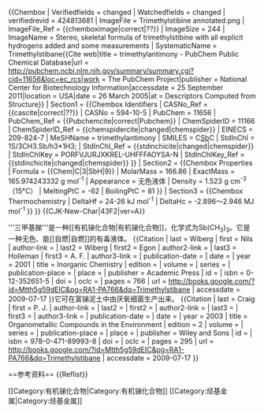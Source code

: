 {{Chembox
| Verifiedfields = changed
| Watchedfields = changed
| verifiedrevid = 424813681
| ImageFile = Trimethylstibine annotated.png
| ImageFile_Ref = {{chemboximage|correct|??}}
| ImageSize = 244
| ImageName = Stereo, skeletal formula of trimethylstibine with all explicit hydrogens added and some measurements
| SystematicName = Trimethylstibane<ref>{{Cite web|title = trimethylantimony - PubChem Public Chemical Database|url = http://pubchem.ncbi.nlm.nih.gov/summary/summary.cgi?cid=11656&loc=ec_rcs|work = The PubChem Project|publisher = National Center for Biotechnology Information|accessdate = 25 September 2011|location = USA|date = 26 March 2005|at = Descriptors Computed from Structure}}</ref>
| Section1 = {{Chembox Identifiers
|  CASNo_Ref = {{cascite|correct|??}}
| CASNo = 594-10-5
|  PubChem = 11656
|  PubChem_Ref = {{Pubchemcite|correct|Pubchem}}
|  ChemSpiderID = 11166
|  ChemSpiderID_Ref = {{chemspidercite|changed|chemspider}}
|  EINECS = 209-824-7
|  MeSHName = trimethylantimony
|  SMILES = C[Sb](C)C
|  StdInChI = 1S/3CH3.Sb/h3*1H3;
|  StdInChI_Ref = {{stdinchicite|changed|chemspider}}
|  StdInChIKey = PORFVJURJXKREL-UHFFFAOYSA-N
|  StdInChIKey_Ref = {{stdinchicite|changed|chemspider}}
}}
| Section2 = {{Chembox Properties
|  Formula = {{Chem|C|3|SbH|9}}
|  MolarMass = 166.86
|  ExactMass = 165.974243332 g mol<sup>-1</sup>
|  Appearance = 无色液体
|  Density = 1.523 g cm<sup>-3</sup>（15°C）
|  MeltingPtC = -62
|  BoilingPtC = 81
}}
| Section3 = {{Chembox Thermochemistry
|  DeltaHf = 24-26 kJ mol<sup>-1</sup>
|  DeltaHc = -2.896～2.946 MJ mol<sup>-1</sup>
}}
}}
{{CJK-New-Char|43F2|ver=A}}

'''三甲基䏲'''是一种[[有机锑化合物|有机锑化合物]]，化学式为Sb(CH<sub>3</sub>)<sub>3</sub>。它是一种无色、能[[自燃|自燃]]的有毒液体。<ref name="inorg">
{{Citation
 | last = Wiberg
 | first = Nils
 | author-link = 
 | last2 = Wiberg
 | first2 = Egon
 | author2-link =
 | last3 = Holleman
 | first3 = A. F.
 | author3-link =
 | publication-date =
 | date =
 | year = 2001
 | title = Inorganic Chemistry
 | edition =
 | volume = 
 | series =
 | publication-place = 
 | place = 
 | publisher = Academic Press
 | id =
 | isbn = 0-12-352651-5
 | doi =
 | oclc =
 | pages = 766
 | url = http://books.google.com/?id=Mtth5g59dEIC&pg=RA1-PA766&dq=Trimethylstibane
 | accessdate = 2009-07-17
}}</ref>它可在富锑泥土中由厌氧细菌生产出来。<ref name="organo">
{{Citation
 | last = Craig
 | first = P. J.
 | author-link = 
 | last2 = 
 | first2 = 
 | author2-link =
 | last3 = 
 | first3 = 
 | author3-link =
 | publication-date =
 | date =
 | year = 2003
 | title = Organometallic Compounds in the Environment
 | edition = 2
 | volume = 
 | series =
 | publication-place = 
 | place = 
 | publisher = Wiley and Sons
 | id =
 | isbn = 978-0-471-89993-8
 | doi =
 | oclc =
 | pages = 295
 | url = http://books.google.com/?id=Mtth5g59dEIC&pg=RA1-PA766&dq=Trimethylstibane
 | accessdate = 2009-07-17
}}</ref>

==参考资料==
{{Reflist}}

[[Category:有机锑化合物|Category:有机锑化合物]]
[[Category:烃基金属|Category:烃基金属]]